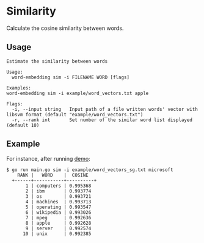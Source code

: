 # Similarity

Calculate the cosine similarity between words.

## Usage

```
Estimate the similarity between words

Usage:
  word-embedding sim -i FILENAME WORD [flags]

Examples:
word-embedding sim -i example/word_vectors.txt apple

Flags:
  -i, --input string   Input path of a file written words' vector with libsvm format (default "example/word_vectors.txt")
  -r, --rank int       Set number of the similar word list displayed (default 10)
```

## Example

For instance, after running [demo](https://github.com/ynqa/word-embedding#demo):

```
$ go run main.go sim -i example/word_vectors_sg.txt microsoft
    RANK |   WORD    |  COSINE
  +------+-----------+----------+
       1 | computers | 0.995368
       2 | ibm       | 0.993774
       3 | os        | 0.993721
       4 | machines  | 0.993713
       5 | operating | 0.993547
       6 | wikipedia | 0.993026
       7 | mpeg      | 0.992636
       8 | apple     | 0.992628
       9 | server    | 0.992574
      10 | unix      | 0.992385
```